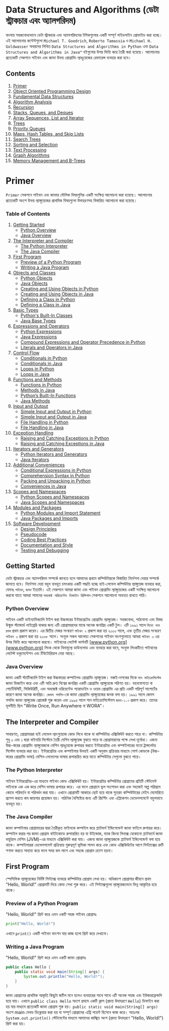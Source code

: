 # Data Structures and Algorithms (ডেটা স্ট্রাকচার এবং অ্যালগরিদম)

বাংলায় সহজবোধ্যভাবে ডেটা স্ট্রাকচার এবং অ্যালগরিদমের টপিকগুলোর একটি সম্পূর্ণ গাইডলাইন প্রোভাইড করা হচ্ছে। এই আলোচনার কন্টেন্টগুলো `Michael T. Goodrich`, `Roberto Tamassia` ও `Michael H. Goldwasser` অথরদের লিখিত `Data Structures and Algorithms in Python` এবং `Data Structures and Algorithms in Java™` বইগুলোর উপর ভিত্তি করে তৈরী করা হয়েছে। আলোচনার প্রত্যেকটি সেকশনে পাইথন এবং জাভা উভয় প্রোগ্রামিং ল্যাঙুয়েজের রেফারেন্স ব্যবহার করা হবে। 

## Contents

1. [Primer](#primer)
2. [Object Oriented Programming Design](#object-oriented-programming-design)
3. [Fundamental Data Structures](#fundamental-data-structures)
4. [Algorithm Analysis](#algorithm-analysis)
5. [Recursion](#recursion)
6. [Stacks, Queues, and Deques](#stacks-queues-and-deques)
7. [Array Sequences, List and Iterator](#array-sequences-list-and-iterator)
8. [Trees](#trees)
9. [Priority Queues](#priority-queues)
10. [Maps, Hash Tables, and Skip Lists](#maps-hash-tables-and-skip-lists)
11. [Search Trees](#search-trees)
12. [Sorting and Selection](#sorting-and-selection)
13. [Text Processing](#text-processing)
14. [Graph Algorithms](#graph-algorithms)
15. [Memory Management and B-Trees](#memory-management-and-b-trees)


# Primer

`Primer` সেকশনে পাইথন এবং জাভার মৌলিক বিষয়গুলির একটি সংক্ষিপ্ত আলোচনা করা হয়েছে। আলোচনার প্রত্যেকটি অংশে উভয় ল্যাঙ্গুয়েজের প্রাথমিক বিষয়গুলো উদাহরণসহ বিস্তারিত আলোচনা করা হয়েছে।

### Table of Contents
1. [Getting Started](#getting-started)
   - [Python Overview](#python-overview)
   - [Java Overview](#java-overview)
2. [The Interpreter and Compiler](#the-interpreter-and-compiler)
   - [The Python Interpreter](#the-python-interpreter)
   - [The Java Compiler](#the-java-compiler)
3. [First Program](#first-program)
   - [Preview of a Python Program](#preview-of-a-python-program)
   - [Writing a Java Program](#writing-a-java-program)
4. [Objects and Classes](#objects-and-classes)
   - [Python Objects](#python-objects)
   - [Java Objects](#java-objects)
   - [Creating and Using Objects in Python](#creating-and-using-objects-in-python)
   - [Creating and Using Objects in Java](#creating-and-using-objects-in-java)
   - [Defining a Class in Python](#defining-a-class-in-python)
   - [Defining a Class in Java](#defining-a-class-in-java)
5. [Basic Types](#basic-types)
   - [Python's Built-In Classes](#pythons-built-in-classes)
   - [Java Base Types](#java-base-types)
6. [Expressions and Operators](#expressions-and-operators)
   - [Python Expressions](#python-expressions)
   - [Java Expressions](#java-expressions)
   - [Compound Expressions and Operator Precedence in Python](#compound-expressions-and-operator-precedence-in-python)
   - [Literals and Operators in Java](#literals-and-operators-in-java)
7. [Control Flow](#control-flow)
   - [Conditionals in Python](#conditionals-in-python)
   - [Conditionals in Java](#conditionals-in-java)
   - [Loops in Python](#loops-in-python)
   - [Loops in Java](#loops-in-java)
8. [Functions and Methods](#functions-and-methods)
   - [Functions in Python](#functions-in-python)
   - [Methods in Java](#methods-in-java)
   - [Python’s Built-In Functions](#pythons-built-in-functions)
   - [Java Methods](#java-methods)
9. [Input and Output](#input-and-output)
   - [Simple Input and Output in Python](#simple-input-and-output-in-python)
   - [Simple Input and Output in Java](#simple-input-and-output-in-java)
   - [File Handling in Python](#file-handling-in-python)
   - [File Handling in Java](#file-handling-in-java)
10. [Exception Handling](#exception-handling)
    - [Raising and Catching Exceptions in Python](#raising-and-catching-exceptions-in-python)
    - [Raising and Catching Exceptions in Java](#raising-and-catching-exceptions-in-java)
11. [Iterators and Generators](#iterators-and-generators)
    - [Python Iterators and Generators](#python-iterators-and-generators)
    - [Java Iterators](#java-iterators)
12. [Additional Conveniences](#additional-conveniences)
    - [Conditional Expressions in Python](#conditional-expressions-in-python)
    - [Comprehension Syntax in Python](#comprehension-syntax-in-python)
    - [Packing and Unpacking in Python](#packing-and-unpacking-in-python)
    - [Conveniences in Java](#conveniences-in-java)
13. [Scopes and Namespaces](#scopes-and-namespaces)
    - [Python Scopes and Namespaces](#python-scopes-and-namespaces)
    - [Java Scopes and Namespaces](#java-scopes-and-namespaces)
14. [Modules and Packages](#modules-and-packages)
    - [Python Modules and Import Statement](#python-modules-and-import-statement)
    - [Java Packages and Imports](#java-packages-and-imports)
15. [Software Development](#software-development)
    - [Design Principles](#design-principles)
    - [Pseudocode](#pseudocode)
    - [Coding Best Practices](#coding-best-practices)
    - [Documentation and Style](#documentation-and-style)
    - [Testing and Debugging](#testing-and-debugging)

## Getting Started
ডেটা স্ট্রাকচার এবং অ্যালগরিদম সম্পর্কে জানতে হলে আমাদের প্রথমে কম্পিউটারকে বিস্তারিত নির্দেশনা দেয়ার সম্পর্কে জানতে হবে। নির্দেশনা দেয়া বহুল ব্যবহৃত চমৎকার একটি পদ্ধতি হচ্ছে হাই-লেভেল কম্পিউটার ল্যাঙ্গুয়েজ ব্যবহার করা, যেমনঃ `পাইথন`, `জাভা` ইত্যাদি। এই সেকশনে আমরা জাভা এবং পাইথন প্রোগ্রামিং ল্যাঙ্গুয়েজের একটি সংক্ষিপ্ত আলোচনা করবো যাতে আমরা সামনের `অবজেক্ট অরিয়েন্টেড ডিজাইন প্রিন্সিপাল` সেকশনে আলোচনা অব্যহত রাখতে পারি।

### Python Overview
পাইথন একটি ডাইন্যামিক্যালি টাইপ করা উচ্চস্তরের ইন্টারপ্রেটেড প্রোগ্রামিং ল্যাঙ্গুয়েজ। সহজবোধ্য, পাঠযোগ্য এবং বিস্তর উন্মুক্ত স্ট্যান্ডার্ড লাইব্রেরি থাকার জন্য এটি প্রোগ্রামারদের মাঝে অনেক জনপ্রিয় একটি টুল। এটি ১৯৯১ সালে `গিডো ভান রসম` প্রথম প্রকাশ করেন। এর দ্বিতীয় মেজর সংস্করণ `পাইথন ২` প্রকাশ করা হয় ২০০০ সালে, এবং তৃতীয় মেজর সংস্করণ `পাইথন ৩` প্রকাশ করা হয় ২০০৮ সালে। সংযুক্ত সকল আলোচ্য সেকশনের পাইথন অংশগুলোতে আমরা `পাইথন ৩` এর উপর ভিত্তি করে আলোচনা করবো। পাইথনের লেটেস্ট ভার্সনটি [www.python.org](www.python.org) লিংক থেকে বিনামূল্যে ডাউনলোড এবং ব্যবহার করা যাবে, সংযুক্ত লিংকটিতে পাইথনের লেটেস্ট ডকুমেন্টেশন এবং টিউটোরিয়াল দেয়া আছে। 

### Java Overview
জাভা একটি স্ট্যাটিক্যালি টাইপ করা উচ্চস্তরের কম্পাইলড প্রোগ্রামিং ল্যাঙ্গুয়েজ। নব্বই-দশকের দিকে `সান মাইক্রোসিস্টেম` জাভা ডিজাইন করে এবং এটি অতি দ্রুত বিশ্বের জনপ্রিয় একটি প্রোগ্রামিং ল্যাঙ্গুয়েজে পরিণত হয়। বহনযোগ্যতা বা পোর্টেবিলিটি, সিকিউরিটি, এবং অবজেক্ট ওরিয়েন্টেড প্যারাডাইম ও ওয়েব প্রোগ্রামিং এর প্রতি একটি পরিপূর্ণ সাপোর্টের কারণে জাভা অনেক জনপ্রিয়। `জেমস গসলিং`-কে জাভা প্রোগ্রামিং ল্যাঙ্গুয়েজের জনক বলা হয়। ১৯৯১ সালে জেমস গসলিং জাভা ল্যাঙ্গুয়েজ প্রোজেক্ট শুরু করেন এবং ১৯৯৫ সালে সান মাইক্রোসিস্টেমস `জাভা-১.০` প্রকাশ করে। তাদের মূলনীতি ছিল "Write Once, Run Anywhere বা WORA"।

## The Interpreter and Compiler
সাধারণত, প্রোগ্রামাররা হাই লেভেল ল্যাংগুয়েজে কোড লিখে থাকে যা কম্পিউটার এক্সিকিউট করতে পারে না। কম্পিউটার শুধু ০ এবং ১ দ্বারা বাইনারি সিস্টেমে তৈরী মেশিন ল্যাঙ্গুয়েজ বুঝতে পারে যা প্রোগ্রামারদের পক্ষে লেখা দূর্বোধ্য। এজন্য উচ্চ-স্তরের প্রোগ্রামিং ল্যাঙ্গুয়েজকে মেশিন ল্যাঙুয়েজে রুপান্তর করতে ইন্টারপ্রেটার এবং কম্পাইলারের মতো ট্রান্সলেটর সিস্টেম ব্যবহার করা হয়। ইন্টারপ্রেটার এবং কম্পাইলার উভয়ই একটি অনুবাদ প্রক্রিয়ার মাধ্যমে সোর্স কোডকে (উচ্চ-স্তরের প্রোগ্রামিং ভাষা) মেশিন-লেভেলের ভাষায় রূপান্তরিত করে যাতে কম্পিউটার সেগুলো বুঝতে পারে।

### The Python Interpreter
পাইথন ইন্টারপ্রেটার-এর মাধ্যমে পাইথন কোড এক্সিকিউট হয়। ইন্টারপ্রেটার কম্পিউটার প্রোগ্রামের প্রতিটি স্টেটমেন্ট লাইনকে এক এক করে মেশিন ভাষায় রূপান্তর করে। এর ফলে প্রােগ্রামে ভুল সংশােধন করা এবং সহজেই অল্প পরিশ্রমে কোডে পরিবর্তন বা পরিবর্ধন করা যায়। এখানে প্রােগ্রামটি আকারে ছােট হয়ে থাকে সুতরাং কম্পিউটারের মেইন মেমােরিতে প্রসেস করতে কম জায়গার প্রয়ােজন হয়। গাঠনিক বৈশিষ্ট্যের জন্য এটি স্ক্রিপ্টিং এবং এপ্লিকেশন ডেভেলপমেন্টে বহুলভাবে ব্যবহৃত হয়।

### The Java Compiler
জাভা কম্পাইলার প্রোগ্রামারের দ্বারা তৈরীকৃত ফাইলকে কম্পাইল করে প্ল্যাটফর্ম ইন্ডিপেন্ডেন্ট জাভা ফাইলে রুপান্তর করে। কম্পাইল করার পর জাভা প্রোগ্রাম বাইটকোডে রুপান্তরিত হয় যা উইন্ডোজ, ম্যাক কিংবা লিনাক্স যেকোনো প্ল্যাটফর্মে জাভা ভার্চুয়াল মেশিন (JVM)-এর মাধ্যমে এক্সিকিউট করা যায়। এজন্য জাভা ল্যাঙ্গুয়েজকে প্ল্যাটফর্ম ইন্ডিপেন্ডেন্ট বলা হয়ে থাকে। কম্পাইলাররা ডেভেলপমেন্ট প্রক্রিয়ায় গুরুত্বপূর্ণ ভূমিকা পালন করে এবং কোড এক্সিকিউটের আগে সিন্ট্যাক্সের ত্রুটি শণাক্ত করতে সাহায্য করে ফলে সময় কম লাগে এবং সহজে প্রোগ্রাম ক্র্যাশ হয়না।

## First Program
স্পেসিফিক ল্যাঙ্গুয়েজের নির্দিষ্ট সিন্ট্যাক্স ব্যবহার কম্পিউটার প্রোগ্রাম লেখা হয়। অধিকাংশ প্রোগ্রামার জীবনে প্রথম "Hello, World!" প্রোগ্রামটি দিয়ে কোড শেখা শুরু করে। এই সিন্ট্যাক্সগুলো ল্যাঙ্গুয়েজভেদে ভিন্ন আকৃতির হয়ে থাকে।

### Preview of a Python Program
"Hello, World!" প্রিন্ট করে এমন একটি সহজ পাইথন প্রোগ্রামঃ
```python
print("Hello, World!")
```
এখানে `print()` একটি পাইথন ফাংশন যার কাজ হলো প্রিন্ট করে দেখানো। 

### Writing a Java Program
"Hello, World!" প্রিন্ট করে এমন একটি জাভা প্রোগ্রামঃ
```java
public class Hello {
    public static void main(String[] args) {
        System.out.println("Hello, World!");
    }
}
```
জাভা প্রোগ্রামের প্রাথমিক আকৃতি কিছুটা জটিল মনে হলেও ব্যবহারের সাথে সাথে এটি অনেক সহজ এবং ইউজারফ্রেন্ডলি হয়ে যায়। এখানে `public class Hello` অংশে প্রথমে একটি ক্লাস (প্রদত্ত উদাহরণে `Hello`) ডিফাইন করা হয় যার মাধ্যমে প্রত্যেকটি জাভা প্রোগ্রাম শুরু হয়। `public static void main(String[] args)` অংশে main মেথড ডিক্লেয়ার করা হয় যা সম্পূর্ণ প্রোগ্রামের এন্ট্রি পয়েন্ট হিসেবে কাজ করে। অতঃপর `System.out.println()` স্টেটমেন্টের মাধ্যমে আমাদের কাঙ্খিত অংশ (প্রদত্ত উদাহরণে "Hello, World!") প্রিন্ট করা হয়।